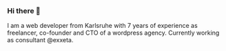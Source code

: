 ### Hi there 👋

I am a web developer from Karlsruhe with 7 years of experience as freelancer, co-founder and CTO of a wordpress agency. Currently working as consultant @exxeta.

<!--
**joschaholzhaeuer/joschaholzhaeuer** is a ✨ _special_ ✨ repository because its `README.md` (this file) appears on your GitHub profile.

Here are some ideas to get you started:

- 🔭 I’m currently working on ...
- 🌱 I’m currently learning ...
- 👯 I’m looking to collaborate on ...
- 🤔 I’m looking for help with ...
- 💬 Ask me about ...
- 📫 How to reach me: ...
- 😄 Pronouns: ...
- ⚡ Fun fact: ...
-->

